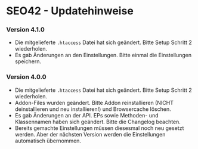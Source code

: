 SEO42 - Updatehinweise
======================

### Version 4.1.0

* Die mitgelieferte `.htaccess` Datei hat sich geändert. Bitte Setup Schritt 2 wiederholen.
* Es gab Änderungen an den Einstellungen. Bitte einmal die Einstellungen speichern.

### Version 4.0.0

* Die mitgelieferte `.htaccess` Datei hat sich geändert. Bitte Setup Schritt 2 wiederholen.
* Addon-Files wurden geändert. Bitte Addon reinstallieren (NICHT deinstallieren und neu installieren!) und Browsercache löschen.
* Es gab Änderungen an der API. EPs sowie Methoden- und Klassennamen haben sich geändert. Bitte die Changelog beachten.
* Bereits gemachte Einstellungen müssen diesesmal noch neu gesetzt werden. Aber der nächsten Version werden die Einstellungen automatisch übernommen.


